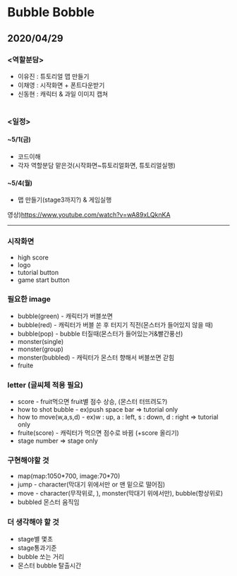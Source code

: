# Bubble Bobble
## 2020/04/29
### <역할분담>
  * 이유진 : 튜토리얼 맵 만들기<br>
  * 이채영 : 시작화면 + 폰트다운받기<br>  
  * 신동현 : 캐릭터 & 과일 이미지 캡쳐<br><br>

### <일정>
#### ~5/1(금)
  * 코드이해
  * 각자 역할분담 맡은것(시작화면~튜토리얼화면, 튜토리얼실행)
#### ~5/4(월)
  * 맵 만들기(stage3까지?) & 게임실행
  
영상)https://www.youtube.com/watch?v=wA89xLQknKA

<hr>

### 시작화면
  * high score
  * logo
  * tutorial button
  * game start button

### 필요한 image
  * bubble(green) - 캐릭터가 버블쏘면
  * bubble(red) - 캐릭터가 버블 쏜 후 터지기 직전(몬스터가 들어있지 않을 때)
  * bubble(pop) - bubble 터질때(몬스터가 들어있는거&빨간풍선)
  * monster(single)
  * monster(group)
  * monster(bubbled) - 캐릭터가 몬스터 향해서 버블쏘면 갇힘
  * fruite

### letter (글씨체 적용 필요)
  * score - fruit먹으면 fruit별 점수 상승, (몬스터 터뜨려도?)
  * how to shot bubble - ex)push space bar => tutorial only
  * how to move(w,a,s,d) - ex)w : up, a : left, s : down, d : right => tutorial only
  * fruite(score) - 캐릭터가 먹으면 점수로 바뀜 (+score 올리기)
  * stage number => stage only

### 구현해야할 것
  * map(map:1050\*700, image:70\*70)
  * jump - character(막대기 위에서만 or 맨 밑으로 떨어짐)
  * move - character(무작위로, ), monster(막대기 위에서만), bubble(항상위로)
  * bubbled 몬스터 움직임

### 더 생각해야 할 것
  * stage별 몇초
  * stage통과기준
  * bubble 쏘는 거리
  * 몬스터 bubble 탈출시간
